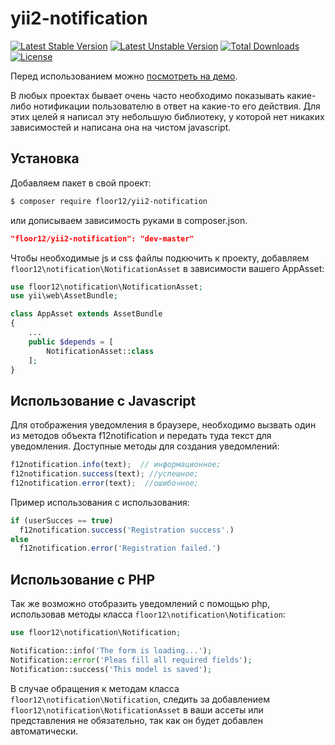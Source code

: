 # yii2-notification
[![Latest Stable Version](https://poser.pugx.org/floor12/yii2-notification/v/stable)](https://packagist.org/packages/floor12/yii2-notification)
[![Latest Unstable Version](https://poser.pugx.org/floor12/yii2-notification/v/unstable)](https://packagist.org/packages/floor12/yii2-notification)
[![Total Downloads](https://poser.pugx.org/floor12/yii2-notification/downloads)](https://packagist.org/packages/floor12/yii2-notification)
[![License](https://poser.pugx.org/floor12/yii2-notification/license)](https://packagist.org/packages/floor12/yii2-notification)

Перед использованием можно [посмотреть на демо](https://floor12.net/packages/yii2-notification.html).

В любых проектах бывает очень часто необходимо показывать какие-либо нотификации пользователю в ответ на какие-то его действия.  Для этих целей я написал эту небольшую библиотеку, у которой нет никаких зависимостей и написана она на чистом javascript.  

Установка
------------
Добавляем пакет в свой проект:
```bash
$ composer require floor12/yii2-notification
```
или дописываем зависимость руками в  composer.json.
```json
"floor12/yii2-notification": "dev-master"
```

Чтобы необходимые js и css файлы подкючить к проекту, добавляем `floor12\notification\NotificationAsset` в зависимости вашего AppAsset: 
```php
use floor12\notification\NotificationAsset;
use yii\web\AssetBundle;

class AppAsset extends AssetBundle
{
    ...
    public $depends = [
        NotificationAsset::class
    ];
}
```

Использование c Javascript
-----

Для отображения уведомления в браузере, необходимо вызвать один из методов объекта f12notification и передать туда текст для уведомления. Доступные методы для создания уведомлений:


```js
f12notification.info(text);  // информационное;
f12notification.success(text); //успешное;
f12notification.error(text);  //ошибочное;
```

Пример использования с использования:
```js
if (userSucces == true)
  f12notification.success('Registration success'.)
else
  f12notification.error('Registration failed.')
```

Использование c PHP
-----

Так же возможно отобразить уведомлений с помощью  php, использовав методы класса `floor12\notification\Notification`:

```php
use floor12\notification\Notification;

Notification::info('The form is loading...');
Notification::error('Pleas fill all required fields');
Notification::success('This model is saved');
```

В случае обращения к методам класса `floor12\notification\Notification`,  следить за добавлением `floor12\notification\NotificationAsset` в ваши ассеты или представления не обязательно, так как он будет добавлен автоматически.
